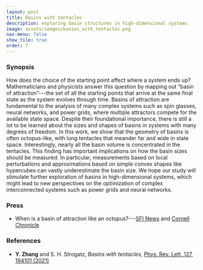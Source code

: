 ```yaml
---
layout: post
title: Basins with tentacles
description: exploring basin structures in high-dimensional systems
image: assets/images/basins_with_tentacles.png
nav-menu: false
show_tile: true
order: 7
---
```


### Synopsis
How does the choice of the starting point affect where a system ends up? Mathematicians and physicists answer this question by mapping out “basin of attraction”---the set of all the starting points that arrive at the same final state as the system evolves through time. Basins of attraction are fundamental to the analysis of many complex systems such as spin glasses, neural networks, and power grids, where multiple attractors compete for the available state space. Despite their foundational importance, there is still a lot to be learned about the sizes and shapes of basins in systems with many degrees of freedom. In this work, we show that the geometry of basins is often octopus-like, with long tentacles that meander far and wide in state space. Interestingly, nearly all the basin volume is concentrated in the tentacles. This finding has important implications on how the basin sizes should be measured. In particular, measurements based on local perturbations and approximations based on simple convex shapes like hypercubes can vastly underestimate the basin size. We hope our study will stimulate further exploration of basins in high-dimensional systems, which might lead to new perspectives on the optimization of complex interconnected systems such as power grids and neural networks.

### Press
* When is a basin of attraction like an octopus?---[SFI News](https://www.santafe.edu/news-center/news/when-basin-attraction-octopus) and [Cornell Chronicle](https://news.cornell.edu/stories/2021/11/when-basin-attraction-octopus)

### References
* __Y. Zhang__ and S. H. Strogatz, *Basins with tentacles*, [Phys. Rev. Lett. 127, 194101 (2021)](https://doi.org/10.1103/PhysRevLett.127.194101)
